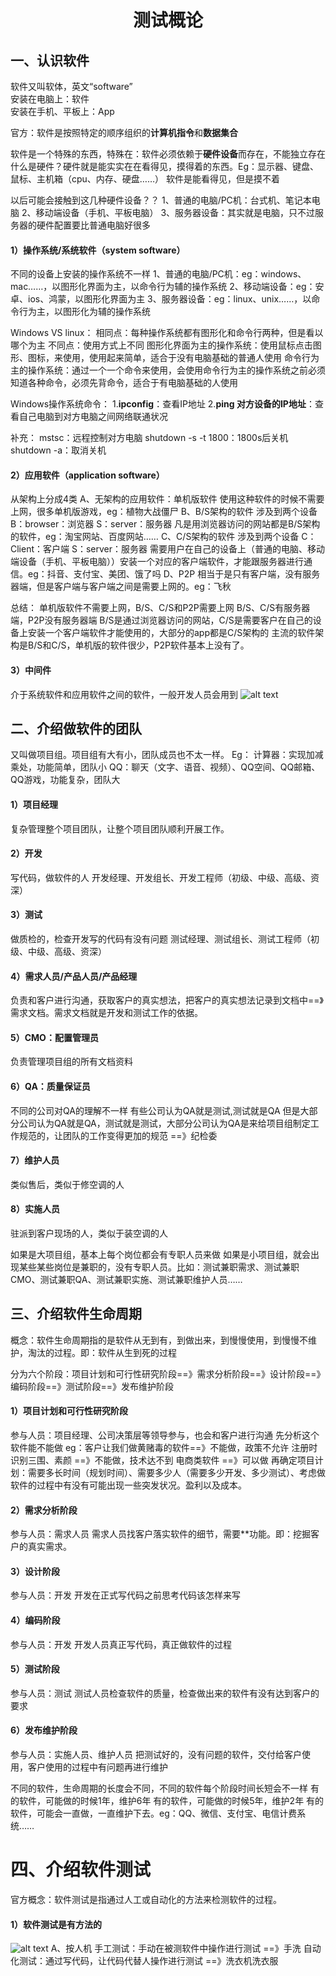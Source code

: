 # <center>测试概论</center>
## 一、认识软件
软件又叫软体，英文“software”  
安装在电脑上：软件  
安装在手机、平板上：App

官方：软件是按照特定的顺序组织的**计算机指令**和**数据集合**

软件是一个特殊的东西，特殊在：软件必须依赖于**硬件设备**而存在，不能独立存在  
什么是硬件？硬件就是能实实在在看得见，摸得着的东西。Eg：显示器、键盘、鼠标、主机箱（cpu、内存、硬盘……）
软件是能看得见，但是摸不着

以后可能会接触到这几种硬件设备？？
1、普通的电脑/PC机：台式机、笔记本电脑
2、移动端设备（手机、平板电脑）
3、服务器设备：其实就是电脑，只不过服务器的硬件配置要比普通电脑好很多

#### 1）操作系统/系统软件（system software）  
不同的设备上安装的操作系统不一样
1、普通的电脑/PC机：eg：windows、mac……，以图形化界面为主，以命令行为辅的操作系统
2、移动端设备：eg：安卓、ios、鸿蒙，以图形化界面为主
3、服务器设备：eg：linux、unix……，以命令行为主，以图形化为辅的操作系统

Windows VS linux：
相同点：每种操作系统都有图形化和命令行两种，但是看以哪个为主
不同点：使用方式上不同
图形化界面为主的操作系统：使用鼠标点击图形、图标，来使用，使用起来简单，适合于没有电脑基础的普通人使用
命令行为主的操作系统：通过一个一个命令来使用，会使用命令行为主的操作系统之前必须知道各种命令，必须先背命令，适合于有电脑基础的人使用

Windows操作系统命令：
1.**ipconfig**：查看IP地址
2.**ping 对方设备的IP地址**：查看自己电脑到对方电脑之间网络联通状况

补充：
mstsc：远程控制对方电脑
shutdown -s -t 1800：1800s后关机
shutdown -a：取消关机
#### 2）应用软件（application software）
从架构上分成4类
A、无架构的应用软件：单机版软件
使用这种软件的时候不需要上网，很多单机版游戏，eg：植物大战僵尸
B、B/S架构的软件
涉及到两个设备
B：browser：浏览器     S：server：服务器
凡是用浏览器访问的网站都是B/S架构的软件，eg：淘宝网站、百度网站……
C、C/S架构的软件
涉及到两个设备
C：Client：客户端     S：server：服务器
需要用户在自己的设备上（普通的电脑、移动端设备（手机、平板电脑））安装一个对应的客户端软件，才能跟服务器进行通信。eg：抖音、支付宝、美团、饿了吗
D、P2P
相当于是只有客户端，没有服务器端，但是客户端与客户端之间是需要上网的。eg：飞秋

总结：
单机版软件不需要上网，B/S、C/S和P2P需要上网
B/S、C/S有服务器端，P2P没有服务器端
B/S是通过浏览器访问的网站，C/S是需要客户在自己的设备上安装一个客户端软件才能使用的，大部分的app都是C/S架构的
主流的软件架构是B/S和C/S，单机版的软件很少，P2P软件基本上没有了。
#### 3）中间件
介于系统软件和应用软件之间的软件，一般开发人员会用到
![alt text](image.png)
## 二、介绍做软件的团队
又叫做项目组。项目组有大有小，团队成员也不太一样。
Eg：
计算器：实现加减乘处，功能简单，团队小
QQ：聊天（文字、语音、视频）、QQ空间、QQ邮箱、QQ游戏，功能复杂，团队大
#### 1）项目经理
复杂管理整个项目团队，让整个项目团队顺利开展工作。
#### 2）开发
写代码，做软件的人
开发经理、开发组长、开发工程师（初级、中级、高级、资深）
#### 3）测试
做质检的，检查开发写的代码有没有问题
测试经理、测试组长、测试工程师（初级、中级、高级、资深）
#### 4）需求人员/产品人员/产品经理
负责和客户进行沟通，获取客户的真实想法，把客户的真实想法记录到文档中==》需求文档。需求文档就是开发和测试工作的依据。
#### 5）CMO：配置管理员
负责管理项目组的所有文档资料
#### 6）QA：质量保证员
不同的公司对QA的理解不一样
有些公司认为QA就是测试,测试就是QA
但是大部分公司认为QA就是QA，测试就是测试，大部分公司认为QA是来给项目组制定工作规范的，让团队的工作变得更加的规范   ==》纪检委
#### 7）维护人员
类似售后，类似于修空调的人
#### 8）实施人员
驻派到客户现场的人，类似于装空调的人

如果是大项目组，基本上每个岗位都会有专职人员来做
如果是小项目组，就会出现某些某些岗位是兼职的，没有专职人员。比如：测试兼职需求、测试兼职CMO、测试兼职QA、测试兼职实施、测试兼职维护人员……
## 三、介绍软件生命周期
概念：软件生命周期指的是软件从无到有，到做出来，到慢慢使用，到慢慢不维护，淘汰的过程。即：软件从生到死的过程

分为六个阶段：项目计划和可行性研究阶段==》需求分析阶段==》设计阶段==》编码阶段==》测试阶段==》发布维护阶段

#### 1）项目计划和可行性研究阶段
参与人员：项目经理、公司决策层等领导参与，也会和客户进行沟通
先分析这个软件能不能做
eg：客户让我们做黄赌毒的软件==》不能做，政策不允许
注册时识别三围、素颜   ==》不能做，技术达不到
电商类软件  ==》可以做
再确定项目计划：需要多长时间（规划时间）、需要多少人（需要多少开发、多少测试）、考虑做软件的过程中有没有可能出现一些突发状况。盈利以及成本。
#### 2）需求分析阶段
参与人员：需求人员
需求人员找客户落实软件的细节，需要**功能。即：挖掘客户的真实需求。
#### 3）设计阶段
参与人员：开发
开发在正式写代码之前思考代码该怎样来写
#### 4）编码阶段
参与人员：开发
开发人员真正写代码，真正做软件的过程
#### 5）测试阶段
参与人员：测试
测试人员检查软件的质量，检查做出来的软件有没有达到客户的要求
#### 6）发布维护阶段
参与人员：实施人员、维护人员
把测试好的，没有问题的软件，交付给客户使用，客户使用的过程中有问题再进行维护

不同的软件，生命周期的长度会不同，不同的软件每个阶段时间长短会不一样
有的软件，可能做的时候1年，维护6年
有的软件，可能做的时候5年，维护2年
有的软件，可能会一直做，一直维护下去。eg：QQ、微信、支付宝、电信计费系统……
# 四、介绍软件测试
官方概念：软件测试是指通过人工或自动化的方法来检测软件的过程。
#### 1）软件测试是有方法的
![alt text](image-1.png)
A、按人机
手工测试：手动在被测软件中操作进行测试   ==》手洗
自动化测试：通过写代码，让代码代替人操作进行测试  ==》洗衣机洗衣服